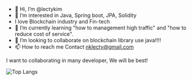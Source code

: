 - 👋 Hi, I’m @lectykim
- 👀 I’m interested in Java, Spring boot, JPA, Solidity 
- I love Blockchain industry and Fin-tech
- 🌱 I’m currently learning "how to management high traffic" and "how to reduce cost of service".
- 💞️ I’m looking to collaborate on blockchain library use java!!!!
- 📫 How to reach me Contact nklecty@gmail.com


I want to collaborating in many developer, We will be best!


![Top Langs](https://github-readme-stats.vercel.app/api/top-langs/?username=lectykim&layout=compact&theme=tokyonight)
